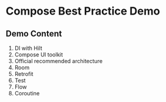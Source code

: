 Compose Best Practice Demo
=================================

Demo Content
------------
1. DI with Hilt
2. Compose UI toolkit
3. Official recommended architecture
4. Room
5. Retrofit
6. Test
7. Flow
8. Coroutine
